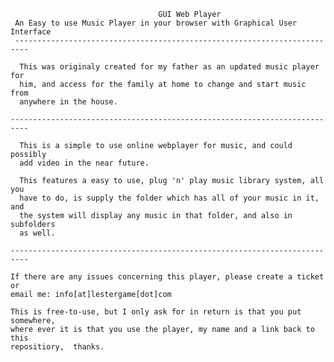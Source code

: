                                      GUI Web Player
     An Easy to use Music Player in your browser with Graphical User Interface
     -------------------------------------------------------------------------
      
      This was originaly created for my father as an updated music player for
      him, and access for the family at home to change and start music from
      anywhere in the house.
      
    --------------------------------------------------------------------------
    
      This is a simple to use online webplayer for music, and could possibly
      add video in the near future.
      
      This features a easy to use, plug 'n' play music library system, all you
      have to do, is supply the folder which has all of your music in it, and 
      the system will display any music in that folder, and also in subfolders
      as well.
      
    --------------------------------------------------------------------------
    
    If there are any issues concerning this player, please create a ticket or
    email me: info[at]lestergame[dot]com
    
    This is free-to-use, but I only ask for in return is that you put somewhere,
    where ever it is that you use the player, my name and a link back to this
    repositiory,  thanks.

